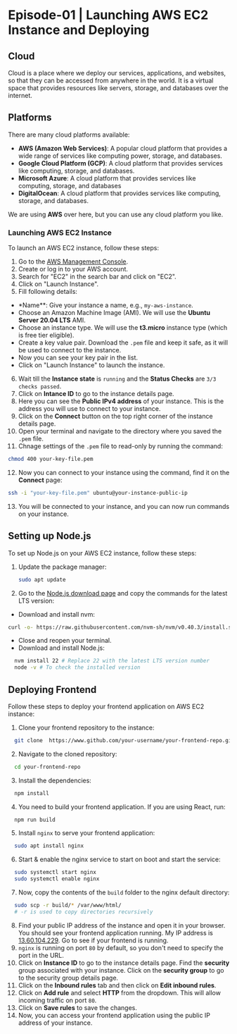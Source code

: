 # Episode-01 | Launching AWS EC2 Instance and Deploying

## Cloud

Cloud is a place where we deploy our services, applications, and websites, so that they can be accessed from anywhere in the world. It is a virtual space that provides resources like servers, storage, and databases over the internet.

## Platforms

There are many cloud platforms available:

- **AWS (Amazon Web Services)**: A popular cloud platform that provides a wide range of services like computing power, storage, and databases.
- **Google Cloud Platform (GCP)**: A cloud platform that provides services like computing, storage, and databases.
- **Microsoft Azure**: A cloud platform that provides services like computing, storage, and databases
- **DigitalOcean**: A cloud platform that provides services like computing, storage, and databases.

We are using **AWS** over here, but you can use any cloud platform you like.

### Launching AWS EC2 Instance

To launch an AWS EC2 instance, follow these steps:

1. Go to the [AWS Management Console](https://aws.amazon.com/console/).
2. Create or log in to your AWS account.
3. Search for "EC2" in the search bar and click on "EC2".
4. Click on "Launch Instance".
5. Fill following details:

- \*Name\*\*: Give your instance a name, e.g., `my-aws-instance`.
- Choose an Amazon Machine Image (AMI). We will use the **Ubuntu Server 20.04 LTS** AMI.
- Choose an instance type. We will use the **t3.micro** instance type (which is free tier eligible).
- Create a key value pair. Download the `.pem` file and keep it safe, as it will be used to connect to the instance.
- Now you can see your key pair in the list.
- Click on "Launch Instance" to launch the instance.

6. Wait till the **Instance state** is `running` and the **Status Checks** are `3/3 checks passed`.
7. Click on **Intance ID** to go to the instance details page.
8. Here you can see the **Public IPv4 address** of your instance. This is the address you will use to connect to your instance.
9. Click on the **Connect** button on the top right corner of the instance details page.
10. Open your terminal and navigate to the directory where you saved the `.pem` file.
11. Chnage settings of the `.pem` file to read-only by running the command:

```bash
chmod 400 your-key-file.pem
```

12. Now you can connect to your instance using the command, find it on the **Connect** page:

```bash
ssh -i "your-key-file.pem" ubuntu@your-instance-public-ip
```

13. You will be connected to your instance, and you can now run commands on your instance.

## Setting up Node.js

To set up Node.js on your AWS EC2 instance, follow these steps:

1. Update the package manager:
   ```bash
   sudo apt update
   ```
2. Go to the [Node.js download page](https://nodejs.org/en/download) and copy the commands for the latest LTS version:

- Download and install nvm:

```bash
curl -o- https://raw.githubusercontent.com/nvm-sh/nvm/v0.40.3/install.sh | bash
```

- Close and reopen your terminal.
- Download and install Node.js:

```bash
  nvm install 22 # Replace 22 with the latest LTS version number
  node -v # To check the installed version
```

## Deploying Frontend

Follow these steps to deploy your frontend application on AWS EC2 instance:

1. Clone your frontend repository to the instance:

```bash
  git clone  https://www.github.com/your-username/your-frontend-repo.git
```
2. Navigate to the cloned repository:

```bash
  cd your-frontend-repo
```
3. Install the dependencies:

```bash
  npm install
```
4. You need to build your frontend application. If you are using React, run:

```bash
  npm run build
```
5. Install `nginx` to serve your frontend application:
```bash
  sudo apt install nginx
```
6. Start & enable the nginx service to start on boot and start the service:

```bash
  sudo systemctl start nginx
  sudo systemctl enable nginx
```
7. Now, copy the contents of the `build` folder to the nginx default directory:

```bash
  sudo scp -r build/* /var/www/html/
  # -r is used to copy directories recursively
```
8. Find your public IP address of the instance and open it in your browser. You should see your frontend application running. My IP address is [13.60.104.229](http://13.60.104.229). Go to see if your frontend is running.
9. `nginx` is running on port `80` by default, so you don't need to specify the port in the URL.
10. Click on **Instance ID** to go to the instance details page. Find the **security** group associated with your instance. Click on the **security group** to go to the security group details page.
11. Click on the **Inbound rules** tab and then click on **Edit inbound rules**.
12. Click on **Add rule** and select **HTTP** from the dropdown. This will allow incoming traffic on port `80`.
13. Click on **Save rules** to save the changes.
14. Now, you can access your frontend application using the public IP address of your instance.
